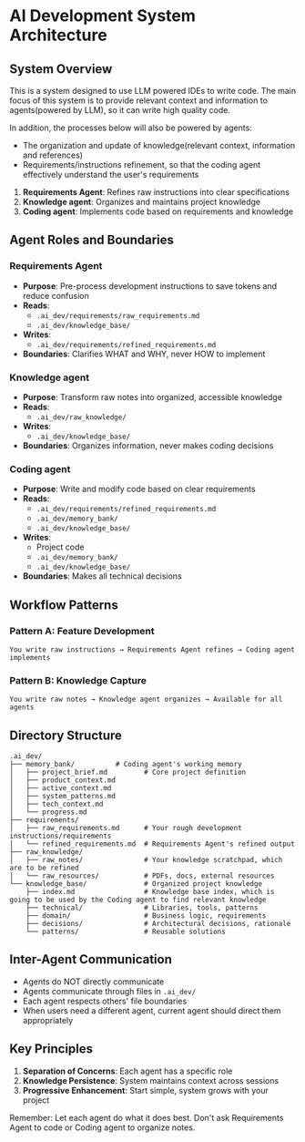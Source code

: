 # AI Development System Architecture

## System Overview

This is a system designed to use LLM powered IDEs to write code. The main focus of this system is to provide relevant context and information to agents(powered by LLM), so it can write high quality code.

In addition, the processes below will also be powered by agents:

- The organization and update of knowledge(relevant context, information and references)
- Requirements/instructions refinement, so that the coding agent effectively understand the user's requirements

1. **Requirements Agent**: Refines raw instructions into clear specifications
2. **Knowledge agent**: Organizes and maintains project knowledge
3. **Coding agent**: Implements code based on requirements and knowledge

## Agent Roles and Boundaries

### Requirements Agent

- **Purpose**: Pre-process development instructions to save tokens and reduce confusion
- **Reads**:
  - `.ai_dev/requirements/raw_requirements.md`
  - `.ai_dev/knowledge_base/`
- **Writes**:
  - `.ai_dev/requirements/refined_requirements.md`
- **Boundaries**: Clarifies WHAT and WHY, never HOW to implement

### Knowledge agent  

- **Purpose**: Transform raw notes into organized, accessible knowledge
- **Reads**:
  - `.ai_dev/raw_knowledge/`
- **Writes**:
  - `.ai_dev/knowledge_base/`
- **Boundaries**: Organizes information, never makes coding decisions

### Coding agent

- **Purpose**: Write and modify code based on clear requirements
- **Reads**:
  - `.ai_dev/requirements/refined_requirements.md`
  - `.ai_dev/memory_bank/`
  - `.ai_dev/knowledge_base/`
- **Writes**:
  - Project code
  - `.ai_dev/memory_bank/`
  - `.ai_dev/knowledge_base/`
- **Boundaries**: Makes all technical decisions

## Workflow Patterns

### Pattern A: Feature Development

```text
You write raw instructions → Requirements Agent refines → Coding agent implements
```

### Pattern B: Knowledge Capture  

```text
You write raw notes → Knowledge agent organizes → Available for all agents
```

## Directory Structure

```text
.ai_dev/
├── memory_bank/          # Coding agent's working memory
│   ├── project_brief.md         # Core project definition
│   ├── product_context.md
│   ├── active_context.md
│   ├── system_patterns.md
│   ├── tech_context.md
│   └── progress.md
├── requirements/
│   ├── raw_requirements.md      # Your rough development instructions/requirements
│   └── refined_requirements.md  # Requirements Agent's refined output
├── raw_knowledge/ 
│   ├── raw_notes/               # Your knowledge scratchpad, which are to be refined
│   └── raw_resources/           # PDFs, docs, external resources
└── knowledge_base/              # Organized project knowledge
    ├── index.md                 # Knowledge base index, which is going to be used by the Coding agent to find relevant knowledge
    ├── technical/               # Libraries, tools, patterns
    ├── domain/                  # Business logic, requirements
    ├── decisions/               # Architectural decisions, rationale
    └── patterns/                # Reusable solutions
```

## Inter-Agent Communication

- Agents do NOT directly communicate
- Agents communicate through files in `.ai_dev/`
- Each agent respects others' file boundaries
- When users need a different agent, current agent should direct them appropriately

## Key Principles

1. **Separation of Concerns**: Each agent has a specific role
2. **Knowledge Persistence**: System maintains context across sessions
3. **Progressive Enhancement**: Start simple, system grows with your project

Remember: Let each agent do what it does best. Don't ask Requirements Agent to code or Coding agent to organize notes.
